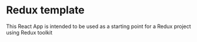 # Redux template

This React App is intended to be used as a starting point for a Redux project using
Redux toolkit 

